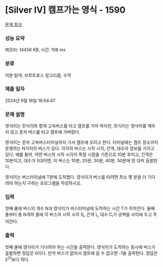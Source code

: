 # [Silver IV] 캠프가는 영식 - 1590 

[문제 링크](https://www.acmicpc.net/problem/1590) 

### 성능 요약

메모리: 14456 KB, 시간: 108 ms

### 분류

이분 탐색, 브루트포스 알고리즘, 수학

### 제출 일자

2024년 9월 16일 19:54:47

### 문제 설명

<p>영식이는 민식이와 함게 고속버스를 타고 캠프를 가야 하지만, 민식이는 영식이를 깨우지 않고 혼자 버스를 타고 캠프에 가버렸다.</p>

<p>영식이는 혼자 고속버스터미널까지 가서 캠프에 오려고 한다. 터미널에는 캠프 장소까지 운행하는 N가지의 버스가 있다. 각각의 버스는 시작 시각, 간격, 대수의 정보를 가지고 있다. 예를 들어, 어떤 버스의 시작 시각이 특점 시점을 기준으로 10분 후이고, 간격은 10분이고, 대수가 5대이면, 이 버스는 10분, 20분, 30분, 40분, 50분에 한 대씩 출발한다.</p>

<p>영식이는 버스터미널에 T분에 도착했다. 영식이가 버스를 타려면 최소 몇 분을 더 기다려야 하는지 구하는 프로그램을 작성하시오.</p>

### 입력 

 <p>첫째 줄에 버스의 개수 N과 영식이가 버스터미널에 도착하는 시간 T가 주어진다. 둘째 줄부터 총 N개의 줄에 각 버스의 시작 시각 S<sub>i</sub>, 간격 I<sub>i</sub>, 대수 C<sub>i</sub>가 공백을 사이에 두고 주어진다.</p>

### 출력 

 <p>첫째 줄에 영식이가 기다려야 하는 시간을 출력한다. 영식이가 도착하는 동시에 버스가 출발하면 정답은 0이다. 만약 버스가 없어서 캠프에 갈 수 없으면 -1을 출력한다. 정답은 2<sup>31</sup>보다 작다.</p>

